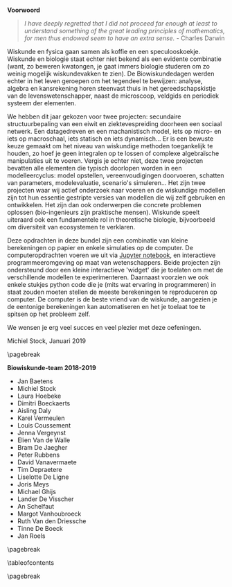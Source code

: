 **Voorwoord**

> *I have deeply regretted that I did not proceed far enough at least to understand something of the great leading principles of mathematics, for men thus endowed seem to have an extra sense.* - Charles Darwin

Wiskunde en fysica gaan samen als koffie en een speculooskoekje. Wiskunde en biologie staat echter niet bekend als een evidente combinatie (want, zo beweren kwatongen, je gaat immers biologie studeren om zo weinig mogelijk wiskundevakken te zien). De Biowiskundedagen werden echter in het leven geroepen om het tegendeel te bewijzen: analyse, algebra en kansrekening horen steenvast thuis in het gereedschapskistje van de levenswetenschapper, naast de microscoop, veldgids en periodiek systeem der elementen.

We hebben dit jaar gekozen voor twee projecten: secundaire structuurbepaling van een eiwit en ziektevespreiding doorheen een sociaal netwerk. Een datagedreven en een machanistisch model, iets op micro- en iets op macroschaal, iets statisch en iets dynamisch... Er is een bewuste keuze gemaakt om het niveau van wiskundige methoden toegankelijk te houden, zo hoef je geen integralen op te lossen of complexe algebraïsche manipulaties uit te voeren. Vergis je echter niet, deze twee projecten bevatten alle elementen die typisch doorlopen worden in een modelleercyclus: model opstellen, vereenvoudigingen doorvoeren, schatten van parameters, modelevaluatie, scenario's simuleren... Het zijn twee projecten waar wij actief onderzoek naar voeren en de wiskundige modellen zijn tot hun essentie gestripte versies van modellen die wij zelf gebruiken en ontwikkelen. Het zijn dan ook onderwerpen die concrete problemen oplossen (bio-ingenieurs zijn praktische mensen). Wiskunde speelt uiteraard ook een fundamentele rol in theoretische biologie, bijvoorbeeld om diversiteit van ecosystemen te verklaren.

Deze opdrachten in deze bundel zijn een combinatie van kleine berekeningen op papier en enkele simulaties op de computer. De computeropdrachten voeren we uit via [Jupyter notebook](https://jupyter.org/), en interactieve programmeeromgeving op maat van wetenschappers. Beide projecten zijn ondersteund door een kleine interactieve 'widget' die je toelaten om met de verschillende modellen te experimenteren. Daarnaast voorzien we ook enkele stukjes python code die je (mits wat ervaring in programmeren) in staat zouden moeten stellen de meeste berekeningen te reproduceren op computer. De computer is de beste vriend van de wiskunde, aangezien je de eentonige berekeningen kan automatiseren en het je toelaat toe te spitsen op het probleem zelf.

We wensen je erg veel succes en veel plezier met deze oefeningen.

Michiel Stock, Januari 2019

\pagebreak

**Biowiskunde-team 2018-2019**

- Jan Baetens
- Michiel Stock
- Laura Hoebeke
- Dimitri Boeckaerts
- Aisling Daly
- Karel Vermeulen
- Louis Coussement
- Jenna Vergeynst
- Elien Van de Walle
- Bram De Jaegher
- Peter Rubbens
- David Vanavermaete
- Tim Depraetere
- Liselotte De Ligne
- Joris Meys
- Michael Ghijs
- Lander De Visscher
- An Schelfaut
- Margot Vanhoubroeck
- Ruth Van den Driessche
- Tinne De Boeck
- Jan Roels

\pagebreak

\tableofcontents

\pagebreak
